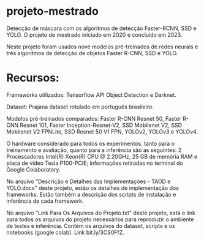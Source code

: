 # projeto-mestrado
Detecção de máscara com os algoritmos de detecção Faster-RCNN, SSD e YOLO. O projeto de mestrado iniciado em 2020 e concluído em 2023.

Neste projeto foram usados nove modelos pré-treinados de redes neurais e três algoritmos de detecção de objetos Faster R-CNN, SSD e YOLO.

# Recursos:
Frameworks utilizados: Tensorflow API Object Detection e Darknet.

Dataset: Prajana dataset rotulado em português brasileiro.

Modelos pré-treinados comparados: Faster R-CNN Resnet 50, Faster R-CNN Resnet 101, Faster Inception-Resnet-V2, SSD Mobilenet V2, SSD Mobilenet V2 FPNLite, SSD Resnet 50 V1 FPN, YOLOv2, YOLOv3 e YOLOv4.


O hardware considerado para todos os experimentos, tanto para o treinamento e avaliação, quanto para a inferência são as seguintes: 2 Processadores Intel(R) Xeon(R) CPU @ 2.20GHz, 25 GB de memória RAM e placa de vídeo Tesla P100-PCIE; informações retiradas no terminal do Google Colaboratory.

No arquivo "Descrição e Detalhes das Implementações - TAOD e YOLO.docx" deste projeto, estão os detalhes de implementação dos frameworks. Estão também a descrição dos scripts de instalação e inferência de cada framework.

No arquivo "Link Para Os Arquivos do Projeto.txt" deste projeto, está o link para todos os arquivos do projeto necessários para reproduzir o ambiente de testes e inferência. Contém os arquivos do dataset, scripts e os notebooks (google colab). Link bit.ly/3CS0FfZ.








